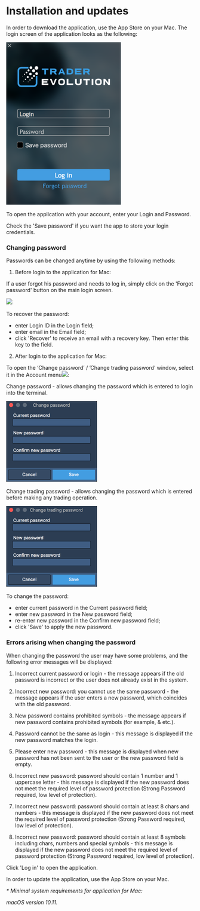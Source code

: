 # Installation and updates

In order to download the application, use the App Store on your Mac. The login screen of the application looks as the following:

![](../../../.gitbook/assets/1%20%2816%29.png)

To open the application with your account, enter your Login and Password.

Check the 'Save password' if you want the app to store your login credentials.

### **Changing password**

Passwords can be changed anytime by using the following methods:

1. Before login to the application for Mac:

If a user forgot his password and needs to log in, simply click on the 'Forgot password' button on the main login screen.

![](../../../.gitbook/assets/image-2.png)

To recover the password:

* enter Login ID in the Login field;
* enter email in the Email field;
* click 'Recover' to receive an email with a recovery key. Then enter this key to the field.

2. After login to the application for Mac: 

To open the ‘Change password’ / ’Change trading password’ window, select it in the Account menu![](../../../.gitbook/assets/account%20%282%29.png):

Change password - allows changing the password which is entered to login into the terminal.

![](../../../.gitbook/assets/3%20%2852%29.png)


Change trading password - allows changing the password which is entered before making any trading operation.

![](../../../.gitbook/assets/4%20%2839%29.png)

To change the password:

* enter current password in the Current password field;
* enter new password in the New password field;
* re-enter new password in the Confirm new password field;
* click 'Save' to apply the new password.

### **Errors arising when changing the password**

When changing the password the user may have some problems, and the following error messages will be displayed:

1.    Incorrect current password or login - the message appears if the old password is incorrect or the user does not already exist in the system.

2.    Incorrect new password: you cannot use the same password - the message appears if the user enters a new password, which coincides with the old password.

3.    New password contains prohibited symbols - the message appears if new password contains prohibited symbols \(for example, & etc.\).

4.    Password cannot be the same as login - this message is displayed if the new password matches the login.

5.    Please enter new password - this message is displayed when new password has not been sent to the user or the new password field is empty.

6.    Incorrect new password: password should contain 1 number and 1 uppercase letter - this message is displayed if the new password does not meet the required level of password protection \(Strong Password required, low level of protection\).

7.    Incorrect new password: password should contain at least 8 chars and numbers - this message is displayed if the new password does not meet the required level of password protection \(Strong Password required, low level of protection\).

8.    Incorrect new password: password should contain at least 8 symbols including chars, numbers and special symbols - this message is displayed if the new password does not meet the required level of password protection \(Strong Password required, low level of protection\).

Click 'Log in' to open the application.

In order to update the application, use the App Store on your Mac.

 _\* Minimal system requirements for application for Mac:_

_macOS version 10.11._



